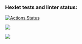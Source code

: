 ### Hexlet tests and linter status:
[![Actions Status](https://github.com/supertestuser123/python-project-50/actions/workflows/hexlet-check.yml/badge.svg)](https://github.com/supertestuser123/python-project-50/actions)

<a href="https://codeclimate.com/github/supertestuser123/python-project-50/maintainability"><img src="https://api.codeclimate.com/v1/badges/95b0ffbbf4f244ab5c41/maintainability" /></a>

<a href="https://codeclimate.com/github/supertestuser123/python-project-50/test_coverage"><img src="https://api.codeclimate.com/v1/badges/95b0ffbbf4f244ab5c41/test_coverage" /></a>
